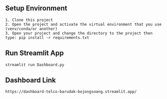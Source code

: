 ## Setup Environment
```
1. Clone this project
2. Open the project and activate the virtual environment that you use (venv/conda/or another)
3. Open your project and change the directory to the project then type: pip install -r requirements.txt
```

## Run Streamlit App
```
streamlit run Dashboard.py
```

## Dashboard Link
```
https://dashboard-telco-barudak-bojongsoang.streamlit.app/
```
